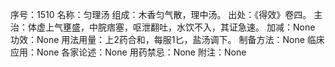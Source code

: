 序号：1510
名称：匀理汤
组成：木香匀气散，理中汤。
出处：《得效》卷四。
主治：体虚上气壅盛，中脘痞塞，呕泄翻吐，水饮不入，其证急速。
加减：None
功效：None
用法用量：上2药合和，每服1匕，盐汤调下。
制备方法：None
临床应用：None
各家论述：None
用药禁忌：None
附注：None
